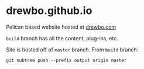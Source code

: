 drewbo.github.io
================

Pelican based website hosted at [drewbo.com](http://drewbo.com/)

`build` branch has all the content, plug-ins, etc.

Site is hosted off of `master` branch. From `build` branch:

    git subtree push --prefix output origin master
